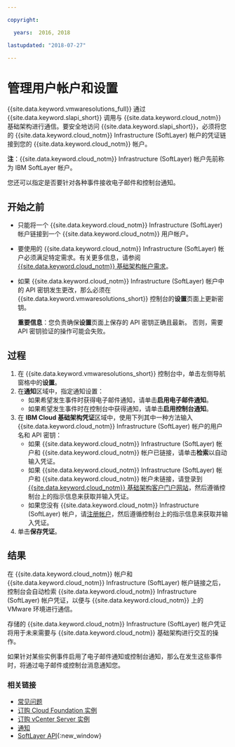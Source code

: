 ```yaml
---

copyright:

  years:  2016, 2018

lastupdated: "2018-07-27"

---
```


# 管理用户帐户和设置

{{site.data.keyword.vmwaresolutions_full}} 通过 {{site.data.keyword.slapi_short}} 调用与 {{site.data.keyword.cloud_notm}} 基础架构进行通信。要安全地访问 {{site.data.keyword.slapi_short}}，必须将您的 {{site.data.keyword.cloud_notm}} Infrastructure (SoftLayer) 帐户的凭证链接到您的 {{site.data.keyword.cloud_notm}} 帐户。

**注**：{{site.data.keyword.cloud_notm}} Infrastructure (SoftLayer) 帐户先前称为 IBM SoftLayer 帐户。

您还可以指定是否要针对各种事件接收电子邮件和控制台通知。

## 开始之前

* 只能将一个 {{site.data.keyword.cloud_notm}} Infrastructure (SoftLayer) 帐户链接到一个 {{site.data.keyword.cloud_notm}} 用户帐户。
* 要使用的 {{site.data.keyword.cloud_notm}} Infrastructure (SoftLayer) 帐户必须满足特定需求。有关更多信息，请参阅 [{{site.data.keyword.cloud_notm}} 基础架构帐户需求](slaccountrequirement.html)。
* 如果 {{site.data.keyword.cloud_notm}} Infrastructure (SoftLayer) 帐户中的 API 密钥发生更改，那么必须在 {{site.data.keyword.vmwaresolutions_short}} 控制台的**设置**页面上更新密钥。

   **重要信息**：您负责确保**设置**页面上保存的 API 密钥正确且最新。
   否则，需要 API 密钥验证的操作可能会失败。

## 过程

1. 在 {{site.data.keyword.vmwaresolutions_short}} 控制台中，单击左侧导航窗格中的**设置**。
2. 在**通知**区域中，指定通知设置：
   * 如果希望发生事件时获得电子邮件通知，请单击**启用电子邮件通知**。
   * 如果希望发生事件时在控制台中获得通知，请单击**启用控制台通知**。
3. 在 **IBM Cloud 基础架构凭证**区域中，使用下列其中一种方法输入 {{site.data.keyword.cloud_notm}} Infrastructure (SoftLayer) 帐户的用户名和 API 密钥：
   * 如果 {{site.data.keyword.cloud_notm}} Infrastructure (SoftLayer) 帐户和 {{site.data.keyword.cloud_notm}} 帐户已链接，请单击**检索**以自动输入凭证。
   * 如果 {{site.data.keyword.cloud_notm}} Infrastructure (SoftLayer) 帐户和 {{site.data.keyword.cloud_notm}} 帐户未链接，请登录到 [{{site.data.keyword.cloud_notm}} 基础架构客户门户网站](https://control.softlayer.com/)，然后遵循控制台上的指示信息来获取并输入凭证。
   * 如果您没有 {{site.data.keyword.cloud_notm}} Infrastructure (SoftLayer) 帐户，请[注册帐户](../vmonic/signing_softlayer_account.html)，然后遵循控制台上的指示信息来获取并输入凭证。
4. 单击**保存凭证**。

## 结果

在 {{site.data.keyword.cloud_notm}} 帐户和 {{site.data.keyword.cloud_notm}} Infrastructure (SoftLayer) 帐户链接之后，控制台会自动检索 {{site.data.keyword.cloud_notm}} Infrastructure (SoftLayer) 帐户凭证，以便与 {{site.data.keyword.cloud_notm}} 上的 VMware 环境进行通信。

存储的 {{site.data.keyword.cloud_notm}} Infrastructure (SoftLayer) 帐户凭证将用于未来需要与 {{site.data.keyword.cloud_notm}} 基础架构进行交互的操作。

如果针对某些实例事件启用了电子邮件通知或控制台通知，那么在发生这些事件时，将通过电子邮件或控制台消息通知您。

### 相关链接

* [常见问题](faq.html)
* [订购 Cloud Foundation 实例](../sddc/sd_orderinginstance.html)
* [订购 vCenter Server 实例](../vcenter/vc_orderinginstance.html)
* [通知](notifications.html)
* [SoftLayer API](../../../customer-portal/cpapi.html){:new_window}
